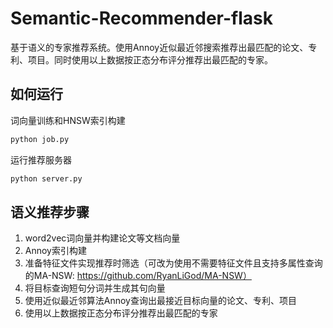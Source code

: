 # Semantic-Recommender-flask

基于语义的专家推荐系统。使用Annoy近似最近邻搜索推荐出最匹配的论文、专利、项目。同时使用以上数据按正态分布评分推荐出最匹配的专家。

## 如何运行

词向量训练和HNSW索引构建

```bash
python job.py

```

运行推荐服务器

```bash
python server.py

```

## 语义推荐步骤

1. word2vec词向量并构建论文等文档向量
2. Annoy索引构建
3. 准备特征文件实现推荐时筛选（可改为使用不需要特征文件且支持多属性查询的MA-NSW: https://github.com/RyanLiGod/MA-NSW）
4. 将目标查询短句分词并生成其句向量
5. 使用近似最近邻算法Annoy查询出最接近目标向量的论文、专利、项目
6. 使用以上数据按正态分布评分推荐出最匹配的专家
